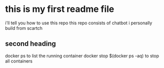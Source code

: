 # this is my first readme file
i'll tell you how to use this repo
this repo consists of chatbot i personally build from scartch

## second heading
docker ps to list the running container
docker stop $(docker ps -aq) to stop all containers
